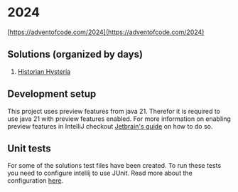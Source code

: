 # 2024

[https://adventofcode.com/2024](https://adventofcode.com/2024)

## Solutions (organized by days)

1. [Historian Hysteria](src/Day01.java)

## Development setup

This project uses preview features from java 21. Therefor it is required to use java 21 with preview features enabled. For more information on enabling preview features in IntelliJ checkout [Jetbrain's guide](https://www.jetbrains.com/guide/java/tips/turn-on-preview-features/) on how to do so.

## Unit tests

For some of the solutions test files have been created. To run these tests you need to configure intellij to use JUnit. Read more about the configuration [here](https://www.jetbrains.com/help/idea/junit.html#intellij).
